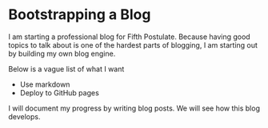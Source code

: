 # Bootstrapping a Blog

I am starting a professional blog for Fifth Postulate. Because having good
topics to talk about is one of the hardest parts of blogging, I am starting out
by building my own blog engine.

Below is a vague list of what I want

* Use markdown
* Deploy to GitHub pages

I will document my progress by writing blog posts. We will see how this blog
develops.
